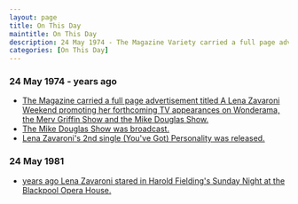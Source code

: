 ```yaml
---
layout: page
title: On This Day
maintitle: On This Day
description: 24 May 1974 - The Magazine Variety carried a full page advertisement titled A Lena Zavaroni Weekend promoting her forthcoming tv appearances on Wonderama and the Mike Douglas Show. 24 May 1981 - Lena Zavaroni stared in Harold Fielding's Sunday Night at the Blackpool Opera House.
categories: [On This Day]
---
```


### 24 May 1974 - <span id="age1"></span> years ago
* [The Magazine carried a full page advertisement titled A Lena Zavaroni Weekend promoting her forthcoming TV appearances on Wonderama, the Merv Griffin Show and the Mike Douglas Show.](/magazines/1974/05/24/variety-magazine.html)
* [The Mike Douglas Show was broadcast.](/us%20television/1974/05/24/mike-douglas-show.html)
* [Lena Zavaroni's 2nd single (You've Got) Personality was released.](/discography/singles/02-personality)

### 24 May 1981
* [<span id="age2"></span> years ago Lena Zavaroni stared in Harold Fielding's Sunday Night at the Blackpool Opera House.](/theatre/harold%20fielding/blackpool%20opera%20house/1981/05/24/harold-fieldings-sunday-night-at-the-blackpool-opera-house.html)

<!-- Script for calculating number of years ago -->
<script>
var dob = '19740524';
var year = Number(dob.substr(0, 4));
var month = Number(dob.substr(4, 2)) - 1;
var day = Number(dob.substr(6, 2));
var today = new Date();
var age1 = today.getFullYear() - year;
if (today.getMonth() < month || (today.getMonth() == month && today.getDate() < day)) {
age1--;
}
document.getElementById("age1").innerHTML=age1;

var dob = '19810524';
var year = Number(dob.substr(0, 4));
var month = Number(dob.substr(4, 2)) - 1;
var day = Number(dob.substr(6, 2));
var today = new Date();
var age2 = today.getFullYear() - year;
if (today.getMonth() < month || (today.getMonth() == month && today.getDate() < day)) {
age2--;
}
document.getElementById("age2").innerHTML=age2;
</script>

